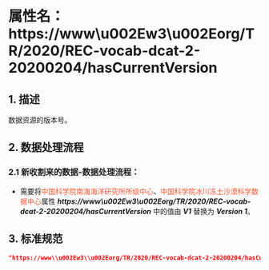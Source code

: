 # 属性名： https://www\\u002Ew3\\u002Eorg/TR/2020/REC-vocab-dcat-2-20200204/hasCurrentVersion

## 1. 描述
数据资源的版本号。

## 2. 数据处理流程
### 2.1 新收割来的数据-数据处理流程：
  * 需要将<font color="#fc5531">中国科学院南海海洋研究所所级中心</font>、<font color="#fc5531">中国科学院冰川冻土沙漠科学数据中心</font>属性 ___https://www\\u002Ew3\\u002Eorg/TR/2020/REC-vocab-dcat-2-20200204/hasCurrentVersion___ 中的值由 ___V1___ 替换为 ___Version 1___。

## 3. 标准规范
```json
"https://www\\u002Ew3\\u002Eorg/TR/2020/REC-vocab-dcat-2-20200204/hasCurrentVersion" : "Version 1",
``` 